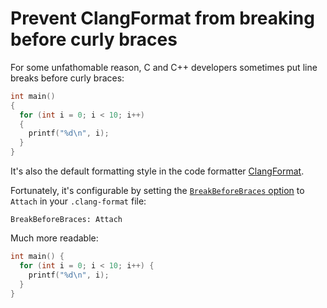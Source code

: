 # Prevent ClangFormat from breaking before curly braces

For some unfathomable reason, C and C++ developers sometimes put line breaks before curly braces:

```c
int main()
{
  for (int i = 0; i < 10; i++)
  {
    printf("%d\n", i);
  }
}
```

It's also the default formatting style in the code formatter [ClangFormat](https://clang.llvm.org/docs/ClangFormat.html).

Fortunately, it's configurable by setting the [`BreakBeforeBraces` option](https://clang.llvm.org/docs/ClangFormatStyleOptions.html#breakbeforebraces) to `Attach` in your `.clang-format` file:

```
BreakBeforeBraces: Attach
```

Much more readable:

```c
int main() {
  for (int i = 0; i < 10; i++) {
    printf("%d\n", i);
  }
}
```
